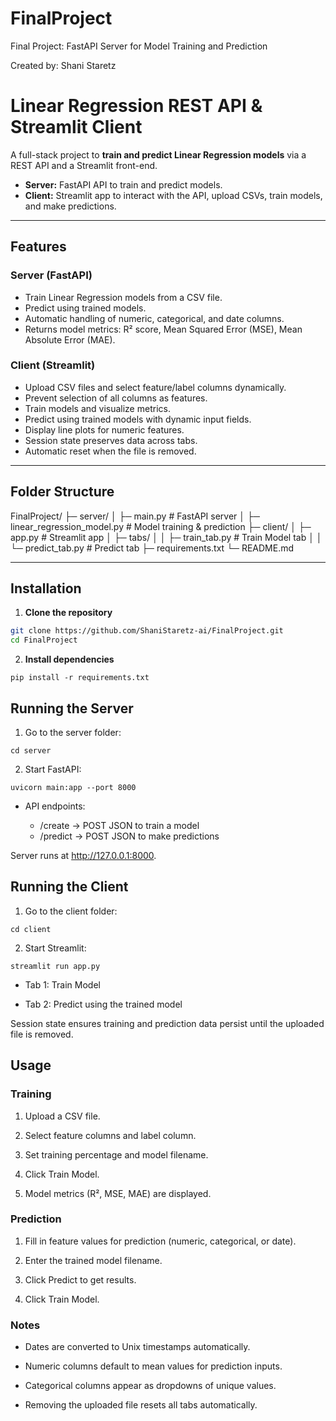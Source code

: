 # FinalProject
Final Project: FastAPI Server for Model Training and Prediction

Created by: Shani Staretz
# Linear Regression REST API & Streamlit Client

A full-stack project to **train and predict Linear Regression models** via a REST API and a Streamlit front-end.  

- **Server:** FastAPI API to train and predict models.  
- **Client:** Streamlit app to interact with the API, upload CSVs, train models, and make predictions.

---

## Features

### Server (FastAPI)
- Train Linear Regression models from a CSV file.
- Predict using trained models.
- Automatic handling of numeric, categorical, and date columns.
- Returns model metrics: R² score, Mean Squared Error (MSE), Mean Absolute Error (MAE).

### Client (Streamlit)
- Upload CSV files and select feature/label columns dynamically.
- Prevent selection of all columns as features.
- Train models and visualize metrics.
- Predict using trained models with dynamic input fields.
- Display line plots for numeric features.
- Session state preserves data across tabs.
- Automatic reset when the file is removed.

---

## Folder Structure

FinalProject/
├─ server/
│ ├─ main.py # FastAPI server
│ ├─ linear_regression_model.py # Model training & prediction
├─ client/
│ ├─ app.py # Streamlit app
│ ├─ tabs/
│ │ ├─ train_tab.py # Train Model tab
│ │ └─ predict_tab.py # Predict tab
├─ requirements.txt
└─ README.md


---

## Installation

1.  **Clone the repository**

```bash
git clone https://github.com/ShaniStaretz-ai/FinalProject.git
cd FinalProject
```
2.  **Install dependencies**
```
pip install -r requirements.txt
```
## Running the Server

1.  Go to the server folder:
```
cd server
```
2.  Start FastAPI:
```
uvicorn main:app --port 8000
```
* API endpoints:

  *   /create → POST JSON to train a model
  *   /predict → POST JSON to make predictions

Server runs at http://127.0.0.1:8000.

## Running the Client
1.  Go to the client folder:
```
cd client
```
2.  Start Streamlit:
```
streamlit run app.py
```
* Tab 1: Train Model

* Tab 2: Predict using the trained model

Session state ensures training and prediction data persist until the uploaded file is removed.

## Usage
### Training

1.  Upload a CSV file.

2.  Select feature columns and label column.

3.  Set training percentage and model filename.

4.  Click Train Model.

5.  Model metrics (R², MSE, MAE) are displayed.

### Prediction

1.  Fill in feature values for prediction (numeric, categorical, or date).

2.  Enter the trained model filename.

3.  Click Predict to get results.

4.  Click Train Model.

### Notes

*   Dates are converted to Unix timestamps automatically.

*   Numeric columns default to mean values for prediction inputs.

*   Categorical columns appear as dropdowns of unique values.

*   Removing the uploaded file resets all tabs automatically.